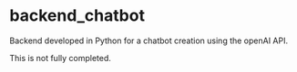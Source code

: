 # backend_chatbot

Backend developed in Python for a chatbot creation using the openAI API.

This is not fully completed.
